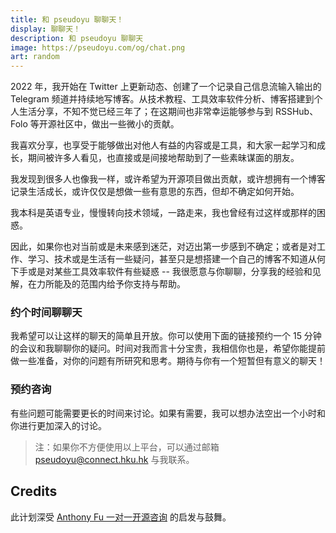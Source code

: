 ```yaml
---
title: 和 pseudoyu 聊聊天！
display: 聊聊天！
description: 和 pseudoyu 聊聊天
image: https://pseudoyu.com/og/chat.png
art: random
---
```


2022 年，我开始在 Twitter 上更新动态、创建了一个记录自己信息流输入输出的 Telegram 频道并持续地写博客。从技术教程、工具效率软件分析、博客搭建到个人生活分享，不知不觉已经三年了；在这期间也非常幸运能够参与到 RSSHub、Folo 等开源社区中，做出一些微小的贡献。

我喜欢分享，也享受于能够做出对他人有益的内容或是工具，和大家一起学习和成长，期间被许多人看见，也直接或是间接地帮助到了一些素昧谋面的朋友。

我发现到很多人也像我一样，或许希望为开源项目做出贡献，或许想拥有一个博客记录生活成长，或许仅仅是想做一些有意思的东西，但却不确定如何开始。

我本科是英语专业，慢慢转向技术领域，一路走来，我也曾经有过这样或那样的困惑。

因此，如果你也对当前或是未来感到迷茫，对迈出第一步感到不确定；或者是对工作、学习、技术或是生活有一些疑问，甚至只是想搭建一个自己的博客不知道从何下手或是对某些工具效率软件有些疑惑 -- 我很愿意与你聊聊，分享我的经验和见解，在力所能及的范围内给予你支持与帮助。

### 约个时间聊聊天

我希望可以让这样的聊天的简单且开放。你可以使用下面的链接预约一个 15 分钟的会议和我聊聊你的疑问。时间对我而言十分宝贵，我相信你也是，希望你能提前做一些准备，对你的问题有所研究和思考。期待与你有一个短暂但有意义的聊天！

<CalCom link="pseudoyu/quick-chat" title="约个时间聊聊天" />

### 预约咨询

有些问题可能需要更长的时间来讨论。如果有需要，我可以想办法空出一个小时和你进行更加深入的讨论。

<CalCom link="pseudoyu/consult" title="预约咨询" />

> 注：如果你不方便使用以上平台，可以通过邮箱 [pseudoyu@connect.hku.hk](mailto:pseudoyu@connect.hku.hk) 与我联系。

## Credits

此计划深受 [Anthony Fu 一对一开源咨询](https://workshop.antfu.me/zh/one-to-one/0) 的启发与鼓舞。
